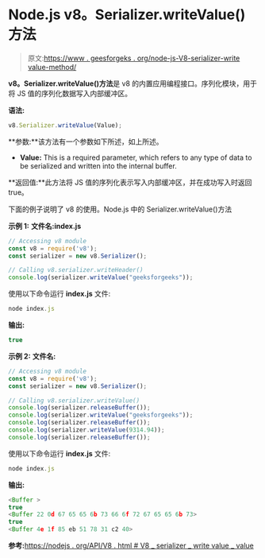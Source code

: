 # Node.js v8。Serializer.writeValue()方法

> 原文:[https://www . geesforgeks . org/node-js-V8-serializer-write value-method/](https://www.geeksforgeeks.org/node-js-v8-serializer-writevalue-method/)

**v8。Serializer.writeValue()方法**是 v8 的内置应用编程接口。序列化模块，用于将 JS 值的序列化数据写入内部缓冲区。

**语法:**

```js
v8.Serializer.writeValue(Value);
```

**参数:**该方法有一个参数如下所述，如上所述。

*   **Value:** This is a required parameter, which refers to any type of data to be serialized and written into the internal buffer.

**返回值:**此方法将 JS 值的序列化表示写入内部缓冲区，并在成功写入时返回 true。

下面的例子说明了 v8 的使用。Node.js 中的 Serializer.writeValue()方法

**示例 1:** **文件名:index.js**

```js
// Accessing v8 module
const v8 = require('v8');
const serializer = new v8.Serializer();

// Calling v8.serializer.writeHeader() 
console.log(serializer.writeValue("geeksforgeeks"));
```

使用以下命令运行 **index.js** 文件:

```js
node index.js
```

**输出:**

```js
true

```

**示例 2:** **文件名:**

```js
// Accessing v8 module
const v8 = require('v8');
const serializer = new v8.Serializer();

// Calling v8.serializer.writeValue() 
console.log(serializer.releaseBuffer());
console.log(serializer.writeValue("geeksforgeeks"));
console.log(serializer.releaseBuffer());
console.log(serializer.writeValue(9314.94));
console.log(serializer.releaseBuffer());
```

使用以下命令运行 **index.js** 文件:

```js
node index.js
```

**输出:**

```js
<Buffer >
true
<Buffer 22 0d 67 65 65 6b 73 66 6f 72 67 65 65 6b 73>
true
<Buffer 4e 1f 85 eb 51 78 31 c2 40>

```

**参考:**[https://nodejs . org/API/V8 . html # V8 _ serializer _ write value _ value](https://nodejs.org/api/v8.html#v8_serializer_writevalue_value)